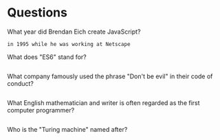 # Questions

What year did Brendan Eich create JavaScript?

```
in 1995 while he was working at Netscape 
```

What does "ES6" stand for?

```

```

What company famously used the phrase "Don't be evil" in their code of conduct?

```

```

What English mathematician and writer is often regarded as the first computer programmer?

```

```

Who is the "Turing machine" named after?

```

```
